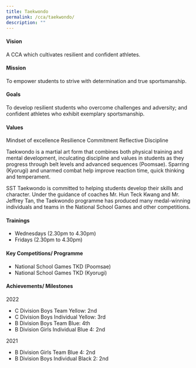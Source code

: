 ```yaml
---
title: Taekwondo
permalink: /cca/taekwondo/
description: ""
---
```

#### Vision
A CCA which cultivates resilient and confident athletes. 

#### Mission
To empower students to strive with determination and true sportsmanship.

#### Goals
To develop resilient students who overcome challenges and adversity; and
confident athletes who exhibit exemplary sportsmanship.

#### Values
Mindset of excellence
Resilience
Commitment
Reflective
Discipline


Taekwondo is a martial art form that combines both physical training and mental development, inculcating discipline and values in students as they progress through belt levels and advanced sequences (Poomsae). Sparring (Kyorugi) and unarmed combat help improve reaction time, quick thinking and temperament. 


SST Taekwondo is committed to helping students develop their skills and character. Under the guidance of coaches Mr. Hun Teck Kwang and Mr. Jeffrey Tan, the Taekwondo programme has produced many medal-winning individuals and teams in the National School Games and other competitions.

#### Trainings
* Wednesdays (2.30pm to 4.30pm)
* Fridays (2.30pm to 4.30pm)

#### Key Competitions/ Programme
* National School Games TKD (Poomsae)
* National School Games TKD (Kyorugi)

#### Achievements/ Milestones
2022
* C Division Boys Team Yellow: 2nd 
* C Division Boys Individual Yellow: 3rd
* B Division Boys Team Blue: 4th
* B Division Girls Individual Blue 4: 2nd

2021
* B Division Girls Team Blue 4: 2nd
* B Division Boys Individual Black 2: 2nd